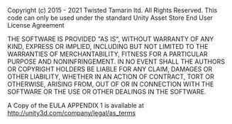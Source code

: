 Copyright (c) 2015 - 2021 Twisted Tamarin ltd. All Rights Reserved.
This code can only be used under the standard Unity Asset Store End User License Agreement

THE SOFTWARE IS PROVIDED "AS IS", WITHOUT WARRANTY OF ANY KIND, EXPRESS OR IMPLIED, INCLUDING BUT NOT LIMITED TO THE WARRANTIES OF MERCHANTABILITY,
FITNESS FOR A PARTICULAR PURPOSE AND NONINFRINGEMENT. IN NO EVENT SHALL THE AUTHORS OR COPYRIGHT HOLDERS BE LIABLE FOR ANY CLAIM, DAMAGES OR OTHER LIABILITY,
WHETHER IN AN ACTION OF CONTRACT, TORT OR OTHERWISE, ARISING FROM, OUT OF OR IN CONNECTION WITH THE SOFTWARE OR THE USE OR OTHER DEALINGS IN THE SOFTWARE.

A Copy of the EULA APPENDIX 1 is available at http://unity3d.com/company/legal/as_terms